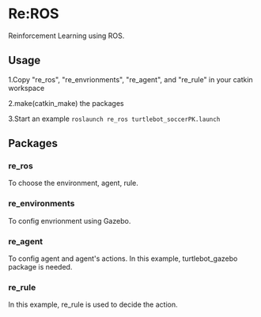 # Re:ROS

Reinforcement Learning using ROS.

## Usage

1.Copy "re\_ros", "re\_envrionments", "re\_agent", and "re\_rule" in your catkin workspace

2.make(catkin_make) the packages

3.Start an example
	`roslaunch re_ros turtlebot_soccerPK.launch`

## Packages

### re_ros

To choose the environment, agent, rule.

### re_environments

To config envrionment using Gazebo.

### re_agent

To config agent and agent's actions.
In this example, turtlebot_gazebo package is needed.

### re_rule

In this example, re\_rule is used to decide the action.
